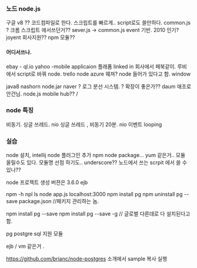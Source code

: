 ### 노드 node.js

구글 v8 ??  코드컴파일로 한다.  스크립트를 빠르게.. script로도 쓸만하다.
common.js  ? 크롬 스크립트 에서쓰던거??
sever.js -> common.js
event 기반.
2010 인기? joyent  회사지원??
npm 모듈??

#### 어디서쓰나.
ebay - ql.io
yahoo  -mobile applicaion  플래폼
linked in 회사에서 페북같이.
루비에서 script로 바꿔 node.
trello node
azure  웨져? node 들어가 있다고 함. window

java8 nashorn node.jar
naver ? 로그 분선 시스템.  ? 확장이 좋은가??
daum 애조로 안건님. node.js
mobile hub?? /

### node 특징
비동기. 싱글 쓰레드.
nio
싱글 쓰레드 , 비동기 20분.
nio 이벤트 looping

### 실습
node 설치, intellij node 플러그인 추가
npm  node package... yum 같은거..
모듈 올릴수도 있다. 모듈명 선점 하기도..
underscore??
노드에서 쓰는 scrpit 에서 쓸 수 있나??

node 프로젝트 생성
버젼은 3.6.0
ejb

npm -h
npl ls
node app.js
localhost:3000
npm install pg
npm uninstall pg --save
package.json //패키지 관리하는 놈.

npm install pg --save
npm install pg --save -g // 글로벌 다른데로  다 설치된다고 함.

pg postgre sql 지원 모듈

ejb / vm 같은거 .

https://github.com/brianc/node-postgres
소개에서 sample 복사 실행